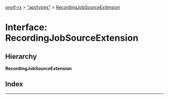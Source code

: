 [onvif-rx](../README.md) > ["api/types"](../modules/_api_types_.md) > [RecordingJobSourceExtension](../interfaces/_api_types_.recordingjobsourceextension.md)

# Interface: RecordingJobSourceExtension

## Hierarchy

**RecordingJobSourceExtension**

## Index

---

